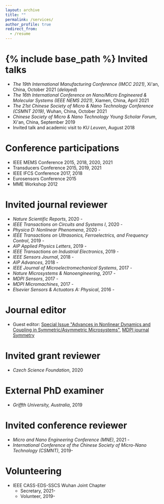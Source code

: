 ```yaml
---
layout: archive
title: ""
permalink: /services/
author_profile: true
redirect_from:
  - /resume
---
```


{% include base_path %}
Invited talks
======
  * <i>The 19th International Manufacturing Conference (IMCC 2021)</i>, Xi'an, China, October 2021 (<i>delayed</i>)
  * <i>The 16th International Conference on Nano/Micro Engineered & Molecular Systems (IEEE NEMS 2021)</i>, Xiamen, China, April 2021
  * <i>The 21st Chinese Society of Micro & Nano Technology Conference (CSMNT 2019)</i>, Wuhan, China, October 2021
  * <i>Chinese Society of Micro & Nano Technology Young Scholar Forum</i>, Xi'an, China, September 2019
  * Invited talk and academic visit to <i>KU Leuven</i>, August 2018

Conference participations
======
  * IEEE MEMS Conference 2015, 2018, 2020, 2021
  * Transducers Conference 2015, 2019, 2021
  * IEEE IFCS Conference 2017, 2018
  * Eurosensors Conference 2015
  * MME Workshop 2012

Invited journal reviewer
======
  * <i>Nature Scientific Reports</i>, 2020 -
  * <i>IEEE Transactions on Circuits and Systems I</i>, 2020 -
  * <i>Physica D: Nonlinear Phenomena</i>, 2020 -
  * <i>IEEE Transactions on Ultrasonics, Ferroelectrics, and Frequency Control</i>, 2019 -
  * <i>AIP Applied Physics Letters</i>, 2019 -
  * <i>IEEE Transactions on Industrial Electronics</i>, 2019 -
  * <i>IEEE Sensors Journal</i>, 2018 -
  * <i>AIP Advances</i>, 2018 -
  * <i>IEEE Journal of Microelectromechanical Systems</i>, 2017 -
  * <i>Nature Microsystems & Nanoengineering</i>, 2017 -
  * <i>MDPI Sensors</i>, 2017 -
  * <i>MDPI Micromachines</i>, 2017 -
  * <i>Elsevier Sensors & Actuators A: Physical</i>, 2016 -

Journal editor
======
  * Guest editor: <a href="https://www.mdpi.com/journal/symmetry/special_issues/Advances_Nonlinear_Dynamics_Coupling_Symmetric_Asymmetric_Microsystems"> Special Issue "Advances in Nonlinear Dynamics and Coupling in Symmetric/Asymmetric Microsystems"</a>, <a href="https://www.mdpi.com/journal/symmetry"> MDPI journal Symmetry</a>

Invited grant reviewer
======
  * <i>Czech Science Foundation</i>, 2020

External PhD examiner
======
  * <i>Griffth University, Australia</i>, 2019

Invited conference reviewer
======
  * <i>Micro and Nano Engineering Conference (MNE)</i>, 2021 -
  * <i>International Conference of the Chinese Society of Micro-Nano Technology (CSMNT)</i>, 2019-

Volunteering
======
* IEEE CASS-EDS-SSCS Wuhan Joint Chapter
  * Secretary, 2021-
  * Volunteer, 2019-

